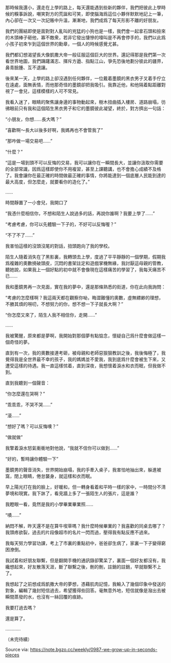 那時候我還小，還走在上學的路上，每天還能遇到些新的夥伴，我們把彼此上學時候的糗事訴說，嘲笑對方的荒誕和可笑，即使腦海爲這位小夥伴默默地記上一筆，內心卻在一次又一次記賬中升溫，漸漸地，我們成爲了每天形影不離的好朋友。

我們的團結即使是面對對人亂叫的兇猛的小狗也是一樣，我們會一起拿石頭和撿來的木頭棒子砸他，寡不敵衆，若非它發出悽慘的嚎叫是不再會停手的，我們以此爲小孩子初來乍到這個世界的勳章，一個人的時候感覺尤甚。

我們都幻想渴望長大像凱撒大帝一般征服這個巨大的世界。還記得那是我們第一次看世界地圖，我們躊躇滿志、揮斥方遒、指點江山，爭先恐後地劃分彼此的疆界，鼻青臉腫、互不退讓。

後來某一天，上學的路上卻沒遇到任何夥伴，一位戴着墨鏡的黑衣男子叉着手佇立在遠處，面無表情，而他那奇怪的墨鏡卻把我吸引。我靠近他，和他隔着點距離對視了一會兒，這樣模樣的人可不常見。

我看入迷了，眼睛的聚焦讓身邊的事物動起來，樹木扭曲插入樓房、道路崩塌，彷彿眼前只有我和這個陌生黑衣男子和它的墨鏡彼此凝望，終於，對方擠出一句話：

“小朋友，你想……長大嗎？”

“喜歡啊～長大以後多好啊，我媽再也不會管我了”

“那咋做一場交易吧……”

“什麼？”

“這是一場到頭不可以反悔的交易，我可以讓你在一瞬間長大，並讓你汲取你需要的全部常識，因爲這樣即使你不用複習，甚至上課聽講，也不會擔心成績不及格了。我會讓你在最正確的時間做最正確的事情，你將能達到一個底層人民能到達的最大高度，但怎麼走，就要看你的造化了。”

……

時間靜置了一小會兒，我開口了

“我憑什麼相信你，不想和陌生人說過多的話，再說你誰啊？我要上學了……”

“考慮考慮，你可以先體驗一下子的，不好可以反悔喔？”

“不了不了……”

我害怕這樣的沒頭沒尾的對話，扭頭跑向了我的學校。

陌生人隨着消失在了黑影裏，我轉頭去上學，度過了平平靜靜的一個學期，假期我爲複雜的奧數撓破頭皮，沉悶的書架註定和遊戲掌機無緣，我討厭這母親的管教，聽她說，如果我上一個好點的初中就不會像現在這樣痛苦的學習了，我每天痛苦不已……

我和墨鏡男再一次見面，實在我的夢中，還是那條熟悉的街道，你在此向我詢問：

“考慮的怎麼樣啊？我這兩天都在觀察你呦，晦澀難懂的奧數，虛無縹緲的理想，不勝其煩的嘮叨，不想努力的你，想不想一下子就長大啊？”

“你怎麼又來了，陌生人我不相信你，走開……”

……

我被驚醒，原來都是夢啊，我開始對那個夢有點惦念，懷疑自己爲什麼會做這樣一個奇怪的夢。

直到有一次，我的奧數接連考砸，被母親和老師惡狠狠教訓之後，我後悔極了，我覺得我是全世界最不幸的孩子，我的媽媽並不愛我，我到底爲什麼會被生下來，又遭受這樣的待遇。我一直這樣怵着，直到深夜，我想懷着淚水和衣而眠，但我做不到。

直到我聽到一個聲音：

“你怎麼還在哭啊？”

“乖乖乖，不哭不哭……”

“滾……”

“想好了嗎？可以反悔噢？”

“做就做”

我擎着淚水怒氣衝衝地對他說，“我就不信你可以做到……”

“好的，暫時讓你體驗一下”

墨鏡男的聲音消失，世界開始崩塌，我的手牽入桌子，我害怕地抽出來，躲進被窩，閉上眼睛，倦怠襲身，就這樣和衣而眠。

早上陽光打在我的臉上，好暖和，但一轉身看着和平時一樣的家中，一時間分不清夢境和現實。我下牀了，看見牆上多了一張陌生人的張片，這是誰？

我瞪眼一看，竟然是我的小學畢業畢業照……

“嘖……”

納悶不解，昨天還不是在算牛喫草嗎？我什麼時候畢業的？我喜歡的同桌去哪了？我頭疼欲裂，過去的片段像超市的名片一閃而過，壓得我有點反應不過來。

我每天努力學習功課，考上了市裏的重點初中，爸爸卻生病了，家裏一下子變得窮困潦倒。

我試着和好朋友聯繫，但是翻開手機的通訊錄卻驚呆了，裏面一個好友都沒有，我纔想起來，好友散落天涯，斷了聯繫之後，刪的刪，註銷的註銷，早就聯繫不上了。

我想起了之前想成爲凱撒大帝的夢想，憑藉肌肉記憶，我輸入了幾個印象中發送的對象，編輯了幾封短信過去，希望獲得些回答。毫無意外地，短信就像是潑出去被瞬間蒸發的水，也沒有一絲回覆的痕跡。

我要打過去嗎？

還是算了。

…………

（未完待續）

Source via: https://note.bgzo.cc/weekly/0987-we-grow-up-in-seconds-pieces